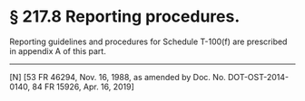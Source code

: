 # § 217.8   Reporting procedures.

Reporting guidelines and procedures for Schedule T-100(f) are prescribed in appendix A of this part.



---

[N] [53 FR 46294, Nov. 16, 1988, as amended by Doc. No. DOT-OST-2014-0140, 84 FR 15926, Apr. 16, 2019]





